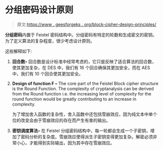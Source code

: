 # 分组密码设计原则

> 原文:[https://www . geesforgeks . org/block-cipher-design-principles/](https://www.geeksforgeeks.org/block-cipher-design-principles/)

**分组密码**内置于 Feistel 密码结构中。分组密码有特定的轮数和生成密文的密钥。为了定义算法的复杂程度，很少考虑设计原则。

这些解释如下:

1.  **回合数–**
    回合数是设计标准中经常考虑的，它只是反映了适合算法的回合数，使其更加复杂，在 DES 中，我们有 16 个回合确保其更加安全，而在 AES 中，我们有 10 个回合使其更加安全。
2.  **Design of function F –**
    The core part of the Feistel Block cipher structure is the Round Function. The complexity of cryptanalysis can be derived from the Round function i.e. the increasing level of complexity for the round function would be greatly contributing to an increase in complexity.

    为了增加舍入函数的复杂性，舍入函数中还包括雪崩效应，因为纯文本中单个位的改变会由于雪崩效应的存在而产生有害的输出。

3.  **密钥调度算法–**
    在 Feistel 分组密码结构中，每一轮都会生成一个子密钥，增加了密码分析的复杂度。雪崩效应使得派生子密钥变得更加复杂。解密必须非常小心，才能得到实际输出，因为其中存在雪崩效应。